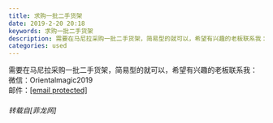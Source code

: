 ```yaml
---
title: 求购一批二手货架
date: 2019-2-20 20:18
keywords: 求购一批二手货架
description: 需要在马尼拉采购一批二手货架，简易型的就可以，希望有兴趣的老板联系我：微信：Orientalmagic2019邮件：[email protected]
categories: used
---
```

<td class="t_f" id="postmessage_3080745">

需要在马尼拉采购一批二手货架，简易型的就可以，希望有兴趣的老板联系我：<br/>
微信：Orientalmagic2019<br/>
邮件：<a href="/cdn-cgi/l/email-protection#1679647f737862777a7b77717f757e73777a627e56717b777f7a3875797b"><span class="__cf_email__" data-cfemail="5f302d363a312b3e33323e38363c373a3e332b371f38323e3633713c3032">[email protected]</span></a></td>
###### 转载自[菲龙网]